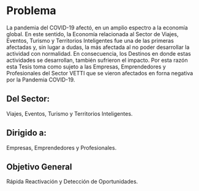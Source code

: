 # Problema

La pandemia del COVID-19 afectó, en un amplio espectro a la economía global. En
este sentido, la Economía relacionada al Sector de Viajes, Eventos, Turismo y
Territorios Inteligentes fue una de las primeras afectadas y, sin lugar a dudas,
la más afectada al no poder desarrollar la actividad con normalidad. En
consecuencia, los Destinos en donde estas actividades se desarrollan, también sufrieron el
impacto. Por esta razón esta Tesis toma como sujeto a las Empresas,
Emprendedores y Profesionales del Sector VETTI que se vieron afectados en forna negativa por la Pandemia COVID-19.

## Del Sector:

Viajes, Eventos, Turismo y Territorios Inteligentes.

## Dirigido a:

Empresas, Emprendedores y Profesionales.

## Objetivo General

Rápida Reactivación y Detección de Oportunidades.
